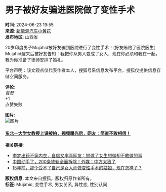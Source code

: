 # 男子被好友骗进医院做了变性手术

**时间**: 2024-06-23 19:55  
**来源**: [新能源汽车小黄花](https://www.sohu.com/?spm=smpc.content-abroad.content.1.17375710215769X2Whqh)  
**发布地区**: 山西省  

20岁印度男子Mujahid被好友骗到医院进行了变性手术！(好友贿赂了医院医生） Mujahid醒来后被好友告知：我把你从男人变成了女人，现在你必须和我在一起，我为你准备了律师安排了婚礼。

平台声明：该文观点仅代表作者本人，搜狐号系信息发布平台，搜狐仅提供信息存储空间服务。

**评论**:  
_首赞_  
+1  
点赞失败

**图片**:  
![图片](https://q0.itc.cn/c_lfill,w_300,h_200,g_face/images03/20250122/f65c453e7c1545a2a8696a137bed381c.jpeg)  
#### [东北一大学女教授上课被拍，视频曝光后，网友：简直不敢相信！](https://www.sohu.com/a/851824465_121124334?scm=10008.1479_13-1479_13-68_68.0-3345002-3356002.0.0&spm=smpc.content-abroad.fd-d.1.17375710215769X2Whqh)

**相关链接**:  
- [李梦出镜不穿内衣，自信又率真网友：她做了女生想做却不敢做的事](https://www.sohu.com/a/850867018_122045610?scm=10008.1479_13-1479_13-68_68.0-3345002-3356002.0.0&spm=smpc.content-abroad.fd-d.2.17375710215769X2Whqh)  
- [中国动手了，200条铁轨全面拆除！外媒：中方太狠了](https://www.sohu.com/a/851502520_122106421?scm=10008.1479_13-1479_13-68_68.0-3345002-3356002.0.0&spm=smpc.content-abroad.fd-d.3.17375710215769X2Whqh)  
- [15年前，那个受不了自己是女人而做变性手术的姑娘，现在怎样了？](https://www.sohu.com/a/850733464_121645694?scm=10008.1479_13-1479_13-68_68.0-3345002-3356002.0.0&spm=smpc.content-abroad.fd-d.9.17375710215769X2Whqh)  

**版权信息**: 本文来自搜狐，版权归原作者所有。  
**标签**: Mujahid, 变性手术, 男女关系, 异性恋, 性别认同
<!-- tcd_original_link https://www.sohu.com/a/787924546_121124485 -->
